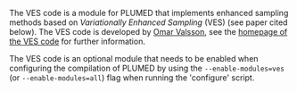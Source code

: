 The VES code is a module for PLUMED that implements enhanced sampling methods
based on _Variationally Enhanced Sampling_ (VES) (see paper cited below).
The VES code is developed by [Omar Valsson](http://www.valsson.info), 
see the [homepage of the VES code](http://www.ves-code.org) for further information.

The VES code is an optional module that needs to be enabled when configuring the
compilation of PLUMED by using the `--enable-modules=ves` 
(or `--enable-modules=all`) flag when running the 'configure' script. 
